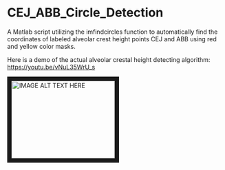 # CEJ_ABB_Circle_Detection
A Matlab script utilizing the imfindcircles function to automatically find the coordinates of labeled alveolar crest height points CEJ and ABB using red and yellow color masks.

Here is a demo of the actual alveolar crestal height detecting algorithm: https://youtu.be/vNuL35WrU_s

<a href="https://youtu.be/vNuL35WrU_s" target="_blank"><img src="http://img.youtube.com/vi/YOUTUBE_VIDEO_ID_HERE/0.jpg" 
alt="IMAGE ALT TEXT HERE" width="240" height="180" border="10" /></a>
